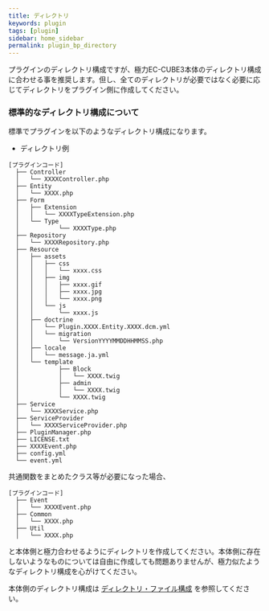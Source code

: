 ```yaml
---
title: ディレクトリ
keywords: plugin 
tags: [plugin]
sidebar: home_sidebar
permalink: plugin_bp_directory
---
```


プラグインのディレクトリ構成ですが、極力EC-CUBE3本体のディレクトリ構成に合わせる事を推奨します。但し、全てのディレクトリが必要ではなく必要に応じてディレクトリをプラグイン側に作成してください。

### 標準的なディレクトリ構成について

標準でプラグインを以下のようなディレクトリ構成になります。

- ディレクトリ例

```
[プラグインコード]
  ├── Controller
  │   └── XXXXController.php
  ├── Entity
  │   └── XXXX.php
  ├── Form
  │   ├── Extension
  │   │   └── XXXXTypeExtension.php
  │   └── Type
  │           └── XXXXType.php
  ├── Repository
  │   └── XXXXRepository.php
  ├── Resource
  │   ├── assets
  │   │   ├── css
  │   │   │   └── xxxx.css
  │   │   ├── img
  │   │   │   ├── xxxx.gif
  │   │   │   ├── xxxx.jpg
  │   │   │   └── xxxx.png
  │   │   └── js
  │   │       └── xxxx.js
  │   ├── doctrine
  │   │   └── Plugin.XXXX.Entity.XXXX.dcm.yml
  │   │   └── migration
  │   │       └── VersionYYYYMMDDHHMMSS.php
  │   ├── locale
  │   │   └── message.ja.yml
  │   └── template
  │           ├── Block
  │           │   └── XXXX.twig
  │           ├── admin
  │           │   └── XXXX.twig
  │           └── XXXX.twig
  ├── Service
  │   └── XXXXService.php
  ├── ServiceProvider
  │   └── XXXXServiceProvider.php
  ├── PluginManager.php
  ├── LICENSE.txt
  ├── XXXXEvent.php
  ├── config.yml
  └── event.yml
```

共通関数をまとめたクラス等が必要になった場合、

```
[プラグインコード]
  ├── Event
  │   └── XXXXEvent.php
  ├── Common
  │   └── XXXX.php
  ├── Util
  │   └── XXXX.php
```
と本体側と極力合わせるようにディレクトリを作成してください。本体側に存在しないようなものについては自由に作成しても問題ありませんが、極力似たようなディレクトリ構成を心がけてください。

本体側のディレクトリ構成は [ディレクトリ・ファイル構成](/spec-directory-structure) を参照してください。
